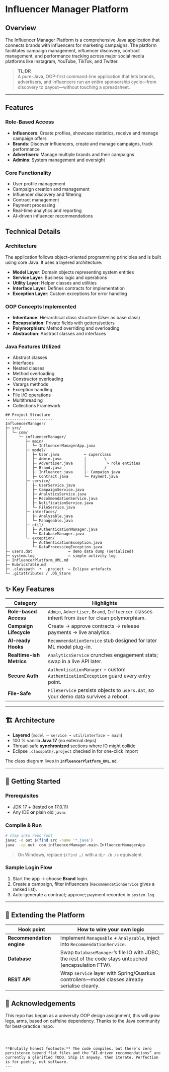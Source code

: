 # Influencer Manager Platform

## Overview
The Influencer Manager Platform is a comprehensive Java application that connects brands with influencers for marketing campaigns. The platform facilitates campaign management, influencer discovery, contract management, and performance tracking across major social media platforms like Instagram, YouTube, TikTok, and Twitter.

> **TL;DR**  
> A pure-Java, OOP-first command-line application that lets brands, advertisers, and influencers run an entire sponsorship cycle—from discovery to payout—without touching a spreadsheet.

---
## Features

### Role-Based Access
- **Influencers**: Create profiles, showcase statistics, receive and manage campaign offers
- **Brands**: Discover influencers, create and manage campaigns, track performance
- **Advertisers**: Manage multiple brands and their campaigns
- **Admins**: System management and oversight

### Core Functionality
- User profile management
- Campaign creation and management
- Influencer discovery and filtering
- Contract management
- Payment processing
- Real-time analytics and reporting
- AI-driven influencer recommendations

## Technical Details

### Architecture
The application follows object-oriented programming principles and is built using core Java. It uses a layered architecture:

- **Model Layer**: Domain objects representing system entities
- **Service Layer**: Business logic and operations
- **Utility Layer**: Helper classes and utilities
- **Interface Layer**: Defines contracts for implementation
- **Exception Layer**: Custom exceptions for error handling

### OOP Concepts Implemented
- **Inheritance**: Hierarchical class structure (User as base class)
- **Encapsulation**: Private fields with getters/setters
- **Polymorphism**: Method overriding and overloading
- **Abstraction**: Abstract classes and interfaces

### Java Features Utilized
- Abstract classes
- Interfaces
- Nested classes
- Method overloading
- Constructor overloading
- Varargs methods
- Exception handling
- File I/O operations
- Multithreading
- Collections Framework
```
## Project Structure
---------------------
InfluencerManager/
├─ src/
│  └─ com/
│     └─ influencerManager/
│        ├─ main/
│        │  └─ InfluencerManagerApp.java
│        ├─ model/
│        │  ├─ User.java           ← superclass
│        │  ├─ Admin.java          │        \
│        │  ├─ Advertiser.java     │         > role entities
│        │  ├─ Brand.java          │        /
│        │  ├─ Influencer.java     ├─ Campaign.java
│        │  ├─ Contract.java       └─ Payment.java
│        ├─ service/
│        │  ├─ UserService.java
│        │  ├─ CampaignService.java
│        │  ├─ AnalyticsService.java
│        │  ├─ RecommendationService.java
│        │  ├─ NotificationService.java
│        │  └─ FileService.java
│        ├─ interfaces/
│        │  ├─ Analyzable.java
│        │  └─ Manageable.java
│        ├─ util/
│        │  ├─ AuthenticationManager.java
│        │  └─ DatabaseManager.java
│        └─ exception/
│           ├─ AuthenticationException.java
│           └─ DataProcessingException.java
├─ users.dat                ← demo data dump (serialized)
├─ system.log               ← simple activity log
├─ InfluencerPlatform_UML.md
├─ RubricsTable.md
├─ .classpath  •  .project  ← Eclipse artefacts
└─ .gitattributes / .DS_Store
```

## ✨ Key Features
| Category | Highlights |
| -------- | ---------- |
| **Role-based Access** | `Admin`, `Advertiser`, `Brand`, `Influencer` classes inherit from `User` for clean polymorphism. |
| **Campaign Lifecycle** | Create → approve contracts → release payments → live analytics. |
| **AI-ready Hooks** | `RecommendationService` stub designed for later ML model plug-in. |
| **Realtime-ish Metrics** | `AnalyticsService` crunches engagement stats; swap in a live API later. |
| **Secure Auth** | `AuthenticationManager` + custom `AuthenticationException` guard every entry point. |
| **File-Safe** | `FileService` persists objects to `users.dat`, so your demo data survives a reboot. |

---

## 🏗️ Architecture

* **Layered** (`model → service → util/interface → main`)  
* 100 % vanilla **Java 17** (no external deps)  
* Thread-safe **synchronized** sections where IO might collide  
* Eclipse `.classpath/.project` checked in for one-click import

The class diagram lives in **`InfluencerPlatform_UML.md`**.

---
## 🚀 Getting Started

### Prerequisites
* JDK 17 + (tested on 17.0.11)  
* Any IDE **or** plain old `javac`

### Compile & Run
```bash
# step into repo root
javac -d out $(find src -name '*.java')
java  -cp out  com.influencerManager.main.InfluencerManagerApp
```
> On Windows, replace `$(find …)` with a `dir /b /s` equivalent.

### Sample Login Flow
1. Start the app → choose **Brand** login.  
2. Create a campaign, filter influencers (`RecommendationService` gives a ranked list).  
3. Auto-generate a contract; approve; payment recorded in `system.log`.  

---

## 🔧 Extending the Platform
| Hook point | How to wire your own logic |
| ---------- | ------------------------- |
| **Recommendation engine** | Implement `Manageable` + `Analyzable`, inject into `RecommendationService`. |
| **Database** | Swap `DatabaseManager`’s file IO with JDBC; the rest of the code stays untouched (encapsulation FTW). |
| **REST API** | Wrap `service` layer with Spring/Quarkus controllers—model classes already serialise cleanly. |


## 📜 Acknowledgements
This repo has began as a university OOP design assignment, this will grow legs, arms, based on caffeine dependency. Thanks to the Java community for best-practice inspo.
```

---

**Brutally honest footnote:** The code compiles, but there’s zero persistence beyond flat files and the “AI-driven recommendations” are currently a glorified TODO. Ship it anyway, then iterate. Perfection is for poetry, not software.
---
```

